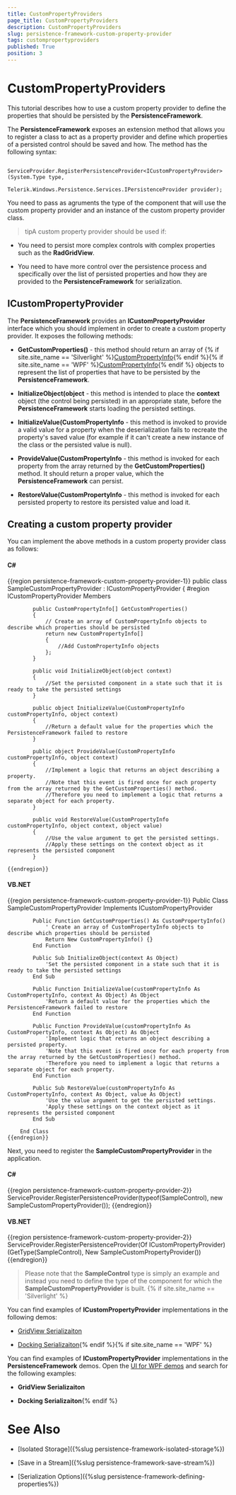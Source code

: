 ```yaml
---
title: CustomPropertyProviders
page_title: CustomPropertyProviders
description: CustomPropertyProviders
slug: persistence-framework-custom-property-provider
tags: custompropertyproviders
published: True
position: 3
---
```


# CustomPropertyProviders



This tutorial describes how to use a custom property provider to define the properties that should be persisted by the __PersistenceFramework__.
	  

The __PersistenceFramework__ exposes an extension method that allows you to register a class to act as a property provider and define which properties of a persisted control should be saved and how. The method has the following syntax:
	  

	
		 ServiceProvider.RegisterPersistenceProvider<ICustomPropertyProvider>(System.Type type,
																			  Telerik.Windows.Persistence.Services.IPersistenceProvider provider);
		



You need to pass as agruments the type of the component that will use the custom property provider and an instance of the custom property provider class.  

>tipA custom property provider should be used if:

* You need to persist more complex controls with complex properties such as the __RadGridView__.
			

* You need to have more control over the persistence process and specifically over the list of persisted properties and how they are provided to the __PersistenceFramework__ for serialization.
			

## ICustomPropertyProvider

The __PersistenceFramework__ provides an __ICustomPropertyProvider__ interface which you should implement in order to create a custom property provider. It exposes the following methods:
		

* __GetCustomProperties()__ - this method should return an array of
			  {% if site.site_name == 'Silverlight' %}[CustomPropertyInfo](http://www.telerik.com/help/silverlight/t_telerik_windows_persistence_services_custompropertyinfo.html){% endif %}{% if site.site_name == 'WPF' %}[CustomPropertyInfo](http://www.telerik.com/help/wpf/t_telerik_windows_persistence_services_custompropertyinfo.html){% endif %} objects to represent the list of properties that have to be persisted by the __PersistenceFramework__.
			

* __InitializeObject(object__ - this method is intended to place the __context__ object (the control being persisted) in an appropriate state, before the __PersistenceFramework__ starts loading the persisted settings.
			

* __InitializeValue(CustomPropertyInfo__ - this method is invoked to provide a valid value for a property when the deserialization fails to recreate the property's saved value (for example if it can't create a new instance of the class or the persisted value is null).
			

* __ProvideValue(CustomPropertyInfo__ - this method is invoked for each property from the array returned by the __GetCustomProperties()__ method. It should return a proper value, which the __PersistenceFramework__ can persist.
			

* __RestoreValue(CustomPropertyInfo__ - this method is invoked for each persisted property to restore its persisted value and load it.
			

## Creating a custom property provider

You can implement the above methods in a custom property provider class as follows:
		

#### __C#__

{{region persistence-framework-custom-property-provider-1}}
	    public class SampleCustomPropertyProvider : ICustomPropertyProvider
	    {
	        #region ICustomPropertyProvider Members
	
	        public CustomPropertyInfo[] GetCustomProperties()
	        {
	            // Create an array of CustomPropertyInfo objects to describe which properties should be persisted 
	            return new CustomPropertyInfo[]
	            {
	                //Add CustomPropertyInfo objects
	            };
	        }
	
	        public void InitializeObject(object context)
	        {
	            //Set the persisted component in a state such that it is ready to take the persisted settings
	        }
	
	        public object InitializeValue(CustomPropertyInfo customPropertyInfo, object context)
	        {
	            //Return a default value for the properties which the PersistenceFramework failed to restore
	        }
	
	        public object ProvideValue(CustomPropertyInfo customPropertyInfo, object context)
	        {
	            //Implement a logic that returns an object describing a property. 
	            //Note that this event is fired once for each property from the array returned by the GetCustomProperties() method. 
	            //Therefore you need to implement a logic that returns a separate object for each property.
	        }
	
	        public void RestoreValue(CustomPropertyInfo customPropertyInfo, object context, object value)
	        {
	            //Use the value argument to get the persisted settings.
	            //Apply these settings on the context object as it represents the persisted component
	        }
	
	{{endregion}}



#### __VB.NET__

{{region persistence-framework-custom-property-provider-1}}
		Public Class SampleCustomPropertyProvider
			Implements ICustomPropertyProvider
	
			Public Function GetCustomProperties() As CustomPropertyInfo()
				' Create an array of CustomPropertyInfo objects to describe which properties should be persisted 				
				Return New CustomPropertyInfo() {}
			End Function
	
			Public Sub InitializeObject(context As Object)
				'Set the persisted component in a state such that it is ready to take the persisted settings
			End Sub
	
			Public Function InitializeValue(customPropertyInfo As CustomPropertyInfo, context As Object) As Object
				'Return a default value for the properties which the PersistenceFramework failed to restore
			End Function
	
			Public Function ProvideValue(customPropertyInfo As CustomPropertyInfo, context As Object) As Object
				'Implement logic that returns an object describing a persisted property. 
				'Note that this event is fired once for each property from the array returned by the GetCustomProperties() method. 
				'Therefore you need to implement a logic that returns a separate object for each property.
			End Function
	
			Public Sub RestoreValue(customPropertyInfo As CustomPropertyInfo, context As Object, value As Object)
				'Use the value argument to get the persisted settings.
				'Apply these settings on the context object as it represents the persisted component
			End Sub
	
		End Class
	{{endregion}}



Next, you need to register the __SampleCustomPropertyProvider__ in the application.
		

#### __C#__

{{region persistence-framework-custom-property-provider-2}}
	     ServiceProvider.RegisterPersistenceProvider<ICustomPropertyProvider>(typeof(SampleControl), new SampleCustomPropertyProvider());
	{{endregion}}



#### __VB.NET__

{{region persistence-framework-custom-property-provider-2}}
		ServiceProvider.RegisterPersistenceProvider(Of ICustomPropertyProvider)(GetType(SampleControl), New SampleCustomPropertyProvider())
	{{endregion}}



>Please note that the __SampleControl__ type is simply an example and instead you need to define the type of the component for which the __SampleCustomPropertyProvider__ is built.
		  {% if site.site_name == 'Silverlight' %}

You can find examples of __ICustomPropertyProvider__ implementations in the following demos:
		  

* [GridView Serializaiton](http://demos.telerik.com/silverlight/#PersistenceFramework/GridViewCustomSerialization)

* [Docking Serializaiton](http://demos.telerik.com/silverlight/#PersistenceFramework/DockingCustomSerialization){% endif %}{% if site.site_name == 'WPF' %}

You can find examples of __ICustomPropertyProvider__ implementations in the __PersistenceFramework__ demos. Open the  [UI for WPF demos](http://demos.telerik.com/wpf/) and search for the following examples:
		  

* __GridView Serializaiton__

* __Docking Serializaiton__{% endif %}

# See Also

 * [Isolated Storage]({%slug persistence-framework-isolated-storage%})

 * [Save in a Stream]({%slug persistence-framework-save-stream%})

 * [Serialization Options]({%slug persistence-framework-defining-properties%})
